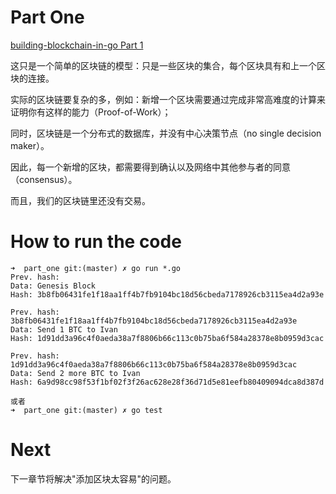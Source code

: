 # Part One

[building-blockchain-in-go Part 1](https://jeiwan.cc/posts/building-blockchain-in-go-part-1/)

这只是一个简单的区块链的模型：只是一些区块的集合，每个区块具有和上一个区块的连接。

实际的区块链要复杂的多，例如：新增一个区块需要通过完成非常高难度的计算来证明你有这样的能力（Proof-of-Work）；

同时，区块链是一个分布式的数据库，并没有中心决策节点（no single decision maker）。

因此，每一个新增的区块，都需要得到确认以及网络中其他参与者的同意（consensus）。

而且，我们的区块链里还没有交易。

# How to run the code
```
➜  part_one git:(master) ✗ go run *.go
Prev. hash:
Data: Genesis Block
Hash: 3b8fb06431fe1f18aa1ff4b7fb9104bc18d56cbeda7178926cb3115ea4d2a93e

Prev. hash: 3b8fb06431fe1f18aa1ff4b7fb9104bc18d56cbeda7178926cb3115ea4d2a93e
Data: Send 1 BTC to Ivan
Hash: 1d91dd3a96c4f0aeda38a7f8806b66c113c0b75ba6f584a28378e8b0959d3cac

Prev. hash: 1d91dd3a96c4f0aeda38a7f8806b66c113c0b75ba6f584a28378e8b0959d3cac
Data: Send 2 more BTC to Ivan
Hash: 6a9d98cc98f53f1bf02f3f26ac628e28f36d71d5e81eefb80409094dca8d387d

或者
➜  part_one git:(master) ✗ go test
```

# Next
下一章节将解决"添加区块太容易"的问题。